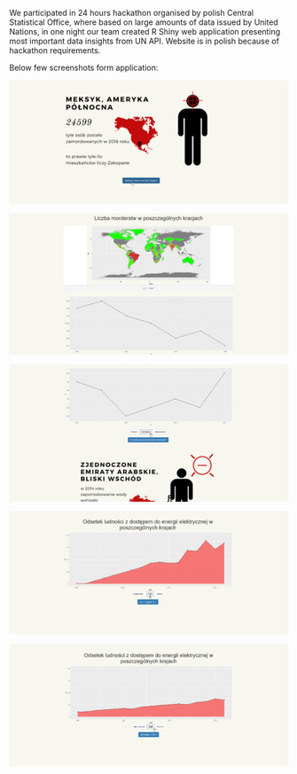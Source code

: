 We participated in 24 hours  hackathon organised by polish Central Statistical Office, where based on large amounts of data issued by United Nations, in one night our team created R Shiny web application presenting most important data insights from UN API. Website is in polish because of hackathon requirements.

Below few screenshots form application:

![alt text](www/1.png)

![alt text](www/2.png)

![alt text](www/3.png)

![alt text](www/4.png)

![alt text](www/5.png)
